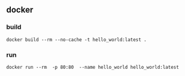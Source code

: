## docker

### build

    docker build --rm --no-cache -t hello_world:latest .

### run

    docker run --rm  -p 80:80  --name hello_world hello_world:latest